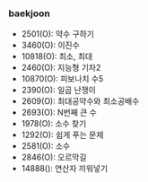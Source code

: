 ### baekjoon
+ 2501(O): 약수 구하기
+ 3460(O): 이진수
+ 10818(O): 최소, 최대
+ 2460(O): 지능형 기차2
+ 10870(O): 피보나치 수5
+ 2390(O): 일곱 난쟁이
+ 2609(O): 최대공약수와 최소공배수
+ 2693(O): N번째 큰 수
+ 1978(O): 소수 찾기
+ 1292(O): 쉽게 푸는 문제
+ 2581(O): 소수
+ 2846(O): 오르막길
+ 14888(): 연산자 끼워넣기